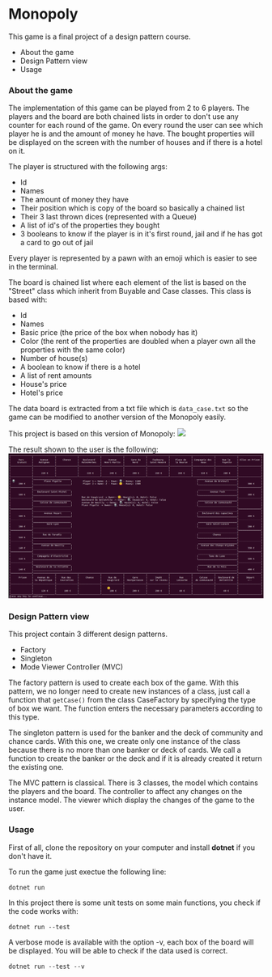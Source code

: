 # Monopoly

This game is a final project of a design pattern course.

* About the game
* Design Pattern view
* Usage

### About the game

The implementation of this game can be played from 2 to 6 players.
The players and the board are both chained lists in order to don't use any counter for each round of the game.
On every round the user can see which player he is and the amount of money he have.
The bought properties will be displayed on the screen with the number of houses and if there is a hotel on it.


The player is structured with the following args:
 * Id
 * Names
 * The amount of money they have
 * Their position which is copy of the board so basically a chained list
 * Their 3 last thrown dices (represented with a Queue)
 * A list of id's of the properties they bought
 * 3 booleans to know if the player is in it's first round, jail and if he has got a card to go out of jail


Every player is represented by a pawn with an emoji which is easier to see in the terminal.

The board is chained list where each element of the list is based on the "Street" class which inherit from Buyable and Case classes. This class is based with:

 * Id
 * Names
 * Basic price (the price of the box when nobody has it)
 * Color (the rent of the properties are doubled when a player own all the properties with the same color)
 * Number of house(s)
 * A boolean to know if there is a hotel
 * A list of rent amounts
 * House's price
 * Hotel's price


The data board is extracted from a txt file which is `data_case.txt` so the game can be modified to another version of the Monopoly easily.

This project is based on this version of Monopoly:
![](http://www.monopolypedia.fr/editions/france/classique2014/monopoly-classique-plateau.jpg)

The result shown to the user is the following:
![](output.png)


### Design Pattern view

This project contain 3 different design patterns.
* Factory
* Singleton
* Mode Viewer Controller (MVC)

The factory pattern is used to create each box of the game. With this pattern, we no longer need to create new instances of a class, just call a function that `getCase()` from the class CaseFactory by specifying the type of box we want. The function enters the necessary parameters according to this type.

The singleton pattern is used for the banker and the deck of community and chance cards. With this one, we create only one instance of the class because there is no more than one banker or deck of cards.  We call a function to create the banker or the deck and if it is already created it return the existing one.

The MVC pattern is classical. There is 3 classes, the model which contains the players and the board. The controller to affect any changes on the instance model. The viewer which display the changes of the game to the user.

### Usage

First of all, clone the repository on your computer and install **dotnet** if you don't have it.

To run the game just exectue the following line:
```
dotnet run
```

In this project there is some unit tests on some main functions, you check if the code works with:
```
dotnet run --test
```
A verbose mode is available with the option -v, each box of the board will be displayed. You will be able to check if the data used is correct.
```
dotnet run --test --v
```
